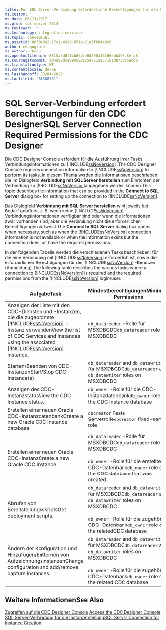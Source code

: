 ```yaml
---
title: Für SQL Server-Verbindung erforderliche Berechtigungen für den CDC Designer | Microsoft-Dokumentation
ms.custom: ''
ms.date: 06/13/2017
ms.prod: sql-server-2014
ms.reviewer: ''
ms.technology: integration-services
ms.topic: conceptual
ms.assetid: 80334de2-17c1-43c9-951e-21a9f864e9cb
author: chugugrace
ms.author: chugu
ms.openlocfilehash: 0815a5d8f1cb66dee0d290a45166ebb395c8efa8
ms.sourcegitcommit: ad4d92dce894592a259721a1571b1d8736abacdb
ms.translationtype: MT
ms.contentlocale: de-DE
ms.lasthandoff: 08/04/2020
ms.locfileid: "87608781"
---
```

# <a name="sql-server-connection-required-permissions-for-the-cdc-designer"></a><span data-ttu-id="60573-102">SQL Server-Verbindung erfordert Berechtigungen für den CDC Designer</span><span class="sxs-lookup"><span data-stu-id="60573-102">SQL Server Connection Required Permissions for the CDC Designer</span></span>
  <span data-ttu-id="60573-103">Die CDC Designer Console erfordert für die Ausführung ihrer Tasks Verbindungsinformationen zu [!INCLUDE[ssNoVersion](../../includes/ssnoversion-md.md)] .</span><span class="sxs-lookup"><span data-stu-id="60573-103">The CDC Designer Console requires connection information to [!INCLUDE[ssNoVersion](../../includes/ssnoversion-md.md)] to perform its tasks.</span></span> <span data-ttu-id="60573-104">In diesem Thema werden die Informationen beschrieben, die im Dialogfeld **Verbindung mit SQL Server herstellen** zum Einrichten der Verbindung zu [!INCLUDE[ssNoVersion](../../includes/ssnoversion-md.md)]angegeben werden können.</span><span class="sxs-lookup"><span data-stu-id="60573-104">This topic describes the information that can be provided in the **Connect to SQL Server** dialog box for setting up the connection to [!INCLUDE[ssNoVersion](../../includes/ssnoversion-md.md)].</span></span>  
  
 <span data-ttu-id="60573-105">Das Dialogfeld **Verbindung mit SQL Server herstellen** wird jeweils bei Bedarf geöffnet, z. B. wenn keine [!INCLUDE[ssNoVersion](../../includes/ssnoversion-md.md)] -Verbindungsinformationen verfügbar sind oder wenn die Informationen zwar vorhanden sind, aber die Verbindung nicht die erforderlichen Berechtigungen aufweist.</span><span class="sxs-lookup"><span data-stu-id="60573-105">The **Connect to SQL Server** dialog box opens when necessary, such as when the [!INCLUDE[ssNoVersion](../../includes/ssnoversion-md.md)] connection information is not available or when the information exists but the connection does not have the required permissions.</span></span>  
  
 <span data-ttu-id="60573-106">In der folgenden Tabelle werden die verschiedenen Tasks beschrieben, für die eine Verbindung mit [!INCLUDE[ssNoVersion](../../includes/ssnoversion-md.md)] erforderlich ist, sowie die erforderlichen Berechtigungen für den [!INCLUDE[ssNoVersion](../../includes/ssnoversion-md.md)] -Benutzer (Anmeldung).</span><span class="sxs-lookup"><span data-stu-id="60573-106">The following table describes the various tasks where a connection to [!INCLUDE[ssNoVersion](../../includes/ssnoversion-md.md)] is required and the required permissions from the [!INCLUDE[ssNoVersion](../../includes/ssnoversion-md.md)] login/user.</span></span>  
  
|<span data-ttu-id="60573-107">Aufgabe</span><span class="sxs-lookup"><span data-stu-id="60573-107">Task</span></span>|<span data-ttu-id="60573-108">Mindestberechtigungen</span><span class="sxs-lookup"><span data-stu-id="60573-108">Minimum Permissions</span></span>|  
|----------|-------------------------|  
|<span data-ttu-id="60573-109">Anzeigen der Liste mit den CDC-Diensten und -Instanzen, die die zugeordnete [!INCLUDE[ssNoVersion](../../includes/ssnoversion-md.md)] -Instanz verwenden</span><span class="sxs-lookup"><span data-stu-id="60573-109">View the list of CDC Services and Instances using the associated [!INCLUDE[ssNoVersion](../../includes/ssnoversion-md.md)] instance.</span></span>|<span data-ttu-id="60573-110">`db_datareader` -Rolle für MSXDBCDC</span><span class="sxs-lookup"><span data-stu-id="60573-110">`db_datareader` role on MSXDBCDC</span></span>|  
|<span data-ttu-id="60573-111">Starten/Beenden von CDC-Instanzen</span><span class="sxs-lookup"><span data-stu-id="60573-111">Start/Stop CDC Instance(s)</span></span>|<span data-ttu-id="60573-112">`db_datareader` und `db_datawriter` für MSXDBCDC</span><span class="sxs-lookup"><span data-stu-id="60573-112">`db_datareader` and `db_datawriter` roles on MSXDBCDC</span></span>|  
|<span data-ttu-id="60573-113">Anzeigen des CDC-Instanzstatus</span><span class="sxs-lookup"><span data-stu-id="60573-113">View the CDC Instance status.</span></span>|<span data-ttu-id="60573-114">`db_owner` -Rolle für die CDC-Instanzdatenbank</span><span class="sxs-lookup"><span data-stu-id="60573-114">`db_owner` role on the CDC Instance database</span></span>|  
|<span data-ttu-id="60573-115">Erstellen einer neuen Oracle CDC-Instanzdatenbank</span><span class="sxs-lookup"><span data-stu-id="60573-115">Create a new Oracle CDC Instance database.</span></span>|<span data-ttu-id="60573-116">`dbcreator` Feste Serverrolle</span><span class="sxs-lookup"><span data-stu-id="60573-116">`dbcreator` fixed-server role</span></span>|  
|<span data-ttu-id="60573-117">Erstellen einer neuen Oracle CDC-Instanz</span><span class="sxs-lookup"><span data-stu-id="60573-117">Create a new Oracle CDC Instance.</span></span>|<span data-ttu-id="60573-118">`db_datareader` -Rolle für MSXDBCDC</span><span class="sxs-lookup"><span data-stu-id="60573-118">`db_datareader` role on MSXDBCDC</span></span><br /><br /> <span data-ttu-id="60573-119">`db_owner` -Rolle für die erstellte CDC-Datenbank</span><span class="sxs-lookup"><span data-stu-id="60573-119">`db_owner` role on the CDC database that was created.</span></span>|  
|<span data-ttu-id="60573-120">Abrufen von Bereitstellungsskripts</span><span class="sxs-lookup"><span data-stu-id="60573-120">Get deployment scripts.</span></span>|<span data-ttu-id="60573-121">`db_datareader` und `db_datawriter` für MSXDBCDC</span><span class="sxs-lookup"><span data-stu-id="60573-121">`db_datareader` and `db_datawriter` roles on MSXDBCDC</span></span><br /><br /> <span data-ttu-id="60573-122">`db_owner` -Rolle für die zugehörige CDC-Datenbank</span><span class="sxs-lookup"><span data-stu-id="60573-122">`db_owner` role on the relatedCDC database</span></span>|  
|<span data-ttu-id="60573-123">Ändern der Konfiguration und Hinzufügen/Entfernen von Aufzeichnungsinstanzen</span><span class="sxs-lookup"><span data-stu-id="60573-123">Change configuration and add/remove capture instances.</span></span>|<span data-ttu-id="60573-124">`db_datareader` und `db_datawriter` für MSXDBCDC</span><span class="sxs-lookup"><span data-stu-id="60573-124">`db_datareader` and `db_datawriter` roles on MSXDBCDC</span></span><br /><br /> <span data-ttu-id="60573-125">`db_owner` -Rolle für die zugehörige CDC-Datenbank</span><span class="sxs-lookup"><span data-stu-id="60573-125">`db_owner` role on the related CDC database</span></span>|  
  
## <a name="see-also"></a><span data-ttu-id="60573-126">Weitere Informationen</span><span class="sxs-lookup"><span data-stu-id="60573-126">See Also</span></span>  
 <span data-ttu-id="60573-127">[Zugreifen auf die CDC Designer Console](access-the-cdc-designer-console.md) </span><span class="sxs-lookup"><span data-stu-id="60573-127">[Access the CDC Designer Console](access-the-cdc-designer-console.md) </span></span>  
 [<span data-ttu-id="60573-128">SQL Server-Verbindung für die Instanzerstellung</span><span class="sxs-lookup"><span data-stu-id="60573-128">SQL Server Connection for Instance Creation</span></span>](sql-server-connection-for-instance-creation.md)  
  
  
